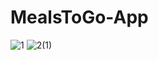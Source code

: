 # MealsToGo-App
![1](https://user-images.githubusercontent.com/87437738/233774224-d8031a2c-103f-4470-809e-e55242496fbc.jpg)
![2(1)](https://user-images.githubusercontent.com/87437738/233774577-b507ba7d-2b4e-46bd-bb39-465962f169ec.jpg)








